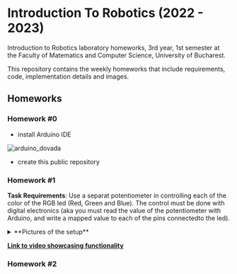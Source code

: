 # Introduction To Robotics (2022 - 2023)

Introduction to Robotics laboratory homeworks, 3rd year, 1st semester at the Faculty of Matematics and Computer Science, University of Bucharest. 

This repository contains the weekly homeworks that include requirements, code, implementation details and images.

## Homeworks ##
### Homework #0 ###
- install Arduino IDE 

![arduino_dovada](https://user-images.githubusercontent.com/86727047/196508227-7b9e3b06-2112-4c6b-9854-d9cc0251f7e2.png)

- create this public repository 

### Homework #1 ###

**Task Requirements**: Use a separat potentiometer in controlling each of the color of the RGB led (Red, Green and Blue).  The control must be done with digital electronics (aka you must read the value of the potentiometer with Arduino, and write a mapped value to each of the pins connectedto the led).

 <details><summary>**Pictures of the setup**</summary>

![WhatsApp Image 2022-10-23 at 16 10 26](https://user-images.githubusercontent.com/86727047/197394418-cf18ab85-059f-4382-b20b-33862efd86c1.jpeg)

![WhatsApp Image 2022-10-23 at 16 10 26(1)](https://user-images.githubusercontent.com/86727047/197394420-4530214e-3be1-496f-8828-5c7365cf365f.jpeg)

![WhatsApp Image 2022-10-23 at 16 10 26(2)](https://user-images.githubusercontent.com/86727047/197394422-fb8d6c88-c8db-495f-85a5-aa05c544ec3d.jpeg)
  
</details>

[**Link to video showcasing functionality**](https://www.youtube.com/watch?v=hZ9irYRZ2V8)


### Homework #2 ###

